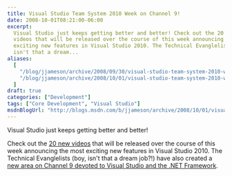 ```yaml
---
title: Visual Studio Team System 2010 Week on Channel 9!
date: 2008-10-01T08:21:00-06:00
excerpt:
  Visual Studio just keeps getting better and better! Check out the 20 new
  videos that will be released over the course of this week announcing the most
  exciting new features in Visual Studio 2010. The Technical Evanglelists (boy,
  isn't that a dream...
aliases:
  [
    "/blog/jjameson/archive/2008/09/30/visual-studio-team-system-2010-week-on-channel-9.aspx",
    "/blog/jjameson/archive/2008/10/01/visual-studio-team-system-2010-week-on-channel-9.aspx",
  ]
draft: true
categories: ["Development"]
tags: ["Core Development", "Visual Studio"]
msdnBlogUrl: "http://blogs.msdn.com/b/jjameson/archive/2008/10/01/visual-studio-team-system-2010-week-on-channel-9.aspx"
---
```


Visual Studio just keeps getting better and better!

Check out the
[20 new videos](http://channel9.msdn.com/posts/VisualStudio/Visual-Studio-Team-System-2010-Week-on-Channel-9/)
that will be released over the course of this week announcing the most exciting
new features in Visual Studio 2010. The Technical Evanglelists (boy, isn't that
a dream job?!) have also created a
[new area on Channel 9 devoted to Visual Studio and the .NET Framework](http://channel9.msdn.com/VisualStudio/).

